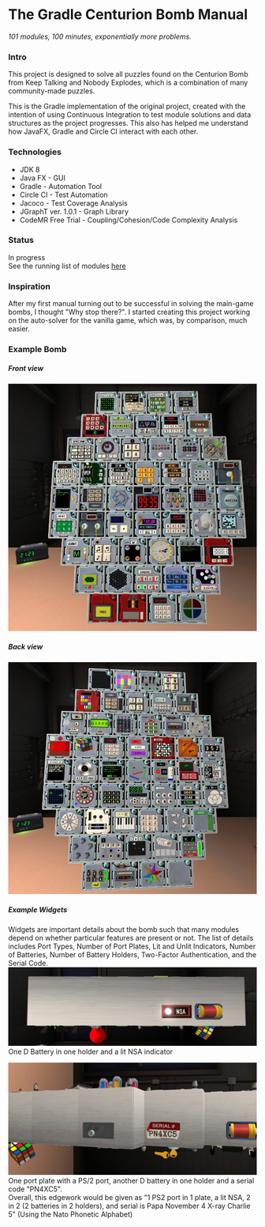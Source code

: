 # The Gradle Centurion Bomb Manual
*101 modules, 100 minutes, exponentially more problems.*

### Intro
This project is designed to solve all puzzles found on the Centurion Bomb from Keep Talking and Nobody Explodes, which is a combination of many community-made puzzles.<br>


This is the Gradle implementation of the original project, created with the intention of using Continuous Integration to test module solutions and data structures as the project progresses. This also has helped me understand how JavaFX, Gradle and Circle CI interact with each other.

### Technologies
- JDK 8
- Java FX - GUI
- Gradle - Automation Tool
- Circle CI - Test Automation
- Jacoco - Test Coverage Analysis
- JGraphT ver. 1.0.1 - Graph Library
- CodeMR Free Trial - Coupling/Cohesion/Code Complexity Analysis

### Status
In progress<br>
See the running list of modules [here](Progress.md)

### Inspiration
After my first manual turning out to be successful in solving the main-game bombs, I thought "Why stop there?".
I started creating this project working on the auto-solver for the vanilla game, which was, by comparison, much easier. 

### Example Bomb
##### Front view
![Front](markdown/Front.jpg)

##### Back view
![Back](markdown/Back.jpg)

##### Example Widgets
Widgets are important details about the bomb such that many modules depend on whether particular features are present or
not. The list of details includes Port Types, Number of Port Plates, Lit and Unlit Indicators, Number of Batteries,
Number of Battery Holders, Two-Factor Authentication, and the Serial Code.
![WidgetOne](markdown/Widget1.jpg)
One D Battery in one holder and a lit NSA indicator

![WidgetTwo](markdown/Widget2.jpg)
One port plate with a PS/2 port, another D battery in one holder and a serial code "PN4XC5".<br>
Overall, this edgework would be given as "1 PS2 port in 1 plate, a lit NSA, 2 in 2 (2 batteries in 2 holders), and serial is Papa November 4 X-ray Charlie 5" (Using the Nato Phonetic Alphabet)

